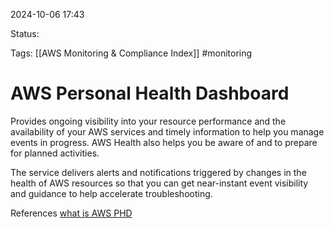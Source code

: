 2024-10-06 17:43

Status:

Tags:
[[AWS Monitoring & Compliance Index]]
#monitoring
# AWS Personal Health Dashboard

Provides ongoing visibility into your resource performance and the availability of your AWS services and timely information to help you manage events in progress. AWS Health also helps you be aware of and to prepare for planned activities.

The service delivers alerts and notifications triggered by changes in the health of AWS resources so that you can get near-instant event visibility and guidance to help accelerate troubleshooting.




References 
[what is AWS PHD](https://docs.aws.amazon.com/health/latest/ug/aws-health-account-views.html)